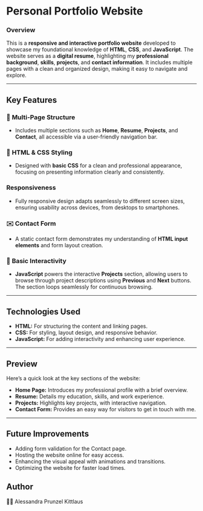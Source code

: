 # Personal Portfolio Website

### **Overview**
This is a **responsive and interactive portfolio website** developed to showcase my foundational knowledge of **HTML**, **CSS**, and **JavaScript**. The website serves as a **digital resume**, highlighting my **professional background**, **skills**, **projects**, and **contact information**. It includes multiple pages with a clean and organized design, making it easy to navigate and explore.

---

## **Key Features**

### 🔗 **Multi-Page Structure**
- Includes multiple sections such as **Home**, **Resume**, **Projects**, and **Contact**, all accessible via a user-friendly navigation bar.

### 🎨 **HTML & CSS Styling**
- Designed with **basic CSS** for a clean and professional appearance, focusing on presenting information clearly and consistently.

###    **Responsiveness**
- Fully responsive design adapts seamlessly to different screen sizes, ensuring usability across devices, from desktops to smartphones.

### ✉️ **Contact Form**
- A static contact form demonstrates my understanding of **HTML input elements** and form layout creation.

### 🔄 **Basic Interactivity**
- **JavaScript** powers the interactive **Projects** section, allowing users to browse through project descriptions using **Previous** and **Next** buttons. The section loops seamlessly for continuous browsing.

---

## **Technologies Used**

- **HTML:** For structuring the content and linking pages.
- **CSS:** For styling, layout design, and responsive behavior.
- **JavaScript:** For adding interactivity and enhancing user experience.

---

## **Preview**
Here’s a quick look at the key sections of the website:

- **Home Page:** Introduces my professional profile with a brief overview.
- **Resume:** Details my education, skills, and work experience.
- **Projects:** Highlights key projects, with interactive navigation.
- **Contact Form:** Provides an easy way for visitors to get in touch with me.

---

## **Future Improvements**
- Adding form validation for the Contact page.
- Hosting the website online for easy access.
- Enhancing the visual appeal with animations and transitions.
- Optimizing the website for faster load times.

## **Author**
👩‍💻 Alessandra Prunzel Kittlaus
